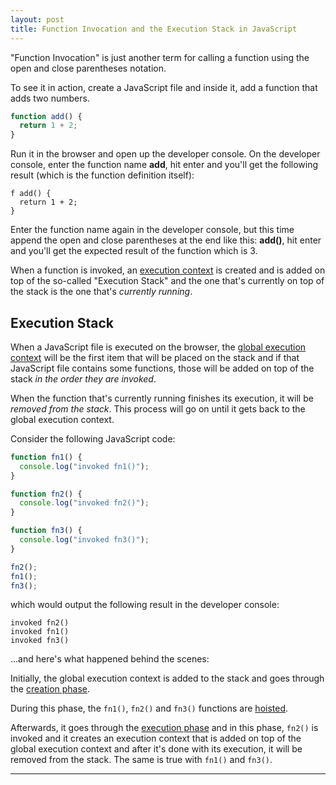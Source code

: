 ```yaml
---
layout: post
title: Function Invocation and the Execution Stack in JavaScript
---
```


"Function Invocation" is just another term for calling a function using the open and close parentheses notation.

To see it in action, create a JavaScript file and inside it, add a function that adds two numbers.

```javascript
function add() {
  return 1 + 2;
}
```

Run it in the browser and open up the developer console. On the developer console, enter the function name **add**, hit enter and you'll get the following result (which is the function definition itself):

```
f add() {
  return 1 + 2;
}
```

Enter the function name again in the developer console, but this time append the open and close parentheses at the end like this: **add()**, hit enter and you'll get the expected result of the function which is 3.

When a function is invoked, an [execution context](https://kennyalmendral.github.io/javascript-execution-context/) is created and is added on top of the so-called "Execution Stack" and the one that's currently on top of the stack is the one that's _currently running_.

## Execution Stack

When a JavaScript file is executed on the browser, the [global execution context](https://kennyalmendral.github.io/javascript-execution-context/) will be the first item that will be placed on the stack and if that JavaScript file contains some functions, those will be added on top of the stack _in the order they are invoked_.

When the function that's currently running finishes its execution, it will be _removed from the stack_. This process will go on until it gets back to the global execution context.

Consider the following JavaScript code:

```javascript
function fn1() {
  console.log("invoked fn1()");
}

function fn2() {
  console.log("invoked fn2()");
}

function fn3() {
  console.log("invoked fn3()");
}

fn2();
fn1();
fn3();
```

which would output the following result in the developer console:

```
invoked fn2()
invoked fn1()
invoked fn3()
```

...and here's what happened behind the scenes:

Initially, the global execution context is added to the stack and goes through the [creation phase](https://kennyalmendral.github.io/javascript-execution-context/).

During this phase, the `fn1()`, `fn2()` and `fn3()` functions are [hoisted](https://kennyalmendral.github.io/understanding-javascript-hoisting/).

Afterwards, it goes through the [execution phase](https://kennyalmendral.github.io/javascript-execution-context/) and in this phase, `fn2()` is invoked and it creates an execution context that is added on top of the global execution context and after it's done with its execution, it will be removed from the stack. The same is true with `fn1()` and `fn3()`.

----
